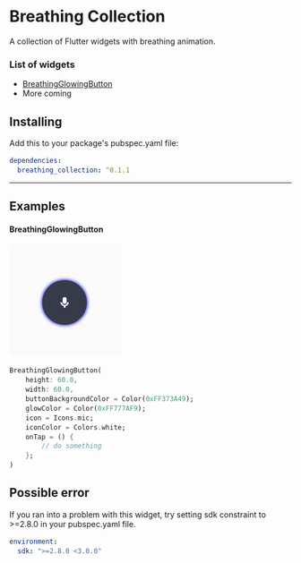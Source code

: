 # Breathing Collection
A collection of Flutter widgets with breathing animation.

### List of widgets
* [BreathingGlowingButton](#breathingglowingbutton)
* More coming

## Installing

Add this to your package's pubspec.yaml file:

```yaml
dependencies:
  breathing_collection: ^0.1.1
```
---

## Examples

#### BreathingGlowingButton
![Breathing Glowing Button](doc/screenshots/breathing_glowing_button.gif?raw=true)

```dart
BreathingGlowingButton(
    height: 60.0,
    width: 60.0,
    buttonBackgroundColor = Color(0xFF373A49);
    glowColor = Color(0xFF777AF9);
    icon = Icons.mic;
    iconColor = Colors.white;
    onTap = () {
        // do something
    };
)
```

## Possible error

If you ran into a problem with this widget,
try setting sdk constraint to >=2.8.0 in your pubspec.yaml file.
```yaml
environment:
  sdk: ">=2.8.0 <3.0.0"
```

